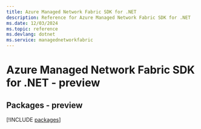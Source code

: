 ```yaml
---
title: Azure Managed Network Fabric SDK for .NET
description: Reference for Azure Managed Network Fabric SDK for .NET
ms.date: 12/03/2024
ms.topic: reference
ms.devlang: dotnet
ms.service: managednetworkfabric
---
```

# Azure Managed Network Fabric SDK for .NET - preview
## Packages - preview
[!INCLUDE [packages](managed-network-fabric-index.md)]